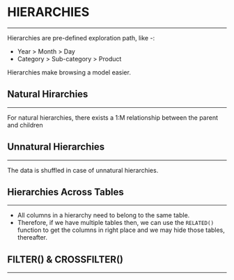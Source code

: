 # HIERARCHIES
---
Hierarchies are pre-defined exploration path, like -:

- Year > Month > Day
- Category > Sub-category > Product

Hierarchies make browsing a model easier.

## Natural Hirarchies
---
For natural hierarchies, there exists a 1:M relationship between the parent and children

## Unnatural Hierarchies
---
The data is shuffled in case of unnatural hierarchies.

## Hierarchies Across Tables
---

- All columns in a hierarchy need to belong to the same table. 
- Therefore, if we have multiple tables then, we can use the `RELATED()` function to get the columns in right place and we may hide those tables, thereafter.

## FILTER() & CROSSFILTER()
---

